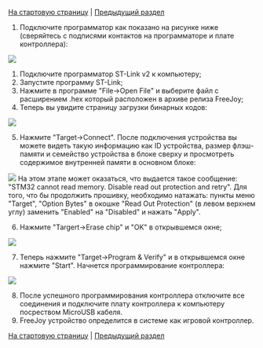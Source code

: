 [На стартовую страницу](../README.md) | [Предыдущий раздел](Прошивка-контроллера.md)

1. Подключите программатор как показано на рисунке ниже (сверяйтесь с подписями контактов на программаторе и плате контроллера):

![](../images/1.jpg)

1. Подключите программатор ST-Link v2 к компьютеру;
1. Запустите программу ST-Link;
1. Нажмите в программе "File->Open File" и выберите файл с расширением .hex который расположен в архиве релиза FreeJoy;
1. Теперь вы увидите страницу загрузки бинарных кодов:

![](../images/2.jpg)

5. Нажмите "Target->Connect". После подключения устройства вы можете видеть такую информацию как ID устройства, размер флэш-памяти и семейство устройства в блоке сверху и просмотреть содержимое внутренней памяти в основном блоке:

![](../images/3.jpg)
На этом этапе может оказаться, что выдается такое сообщение: "STM32 cannot read memory. Disable read out protection and retry".
Для того, что бы продолжить прошивку, необходимо натажать: пункты меню "Target", "Option Bytes" в окошке "Read Out Protection" (в левом верхнем углу) заменить "Enabled" на "Disabled" и нажать "Apply".

6. Нажмите "Targert->Erase chip" и "OK" в открывшемся окне;

![](../images/4.jpg)

7. Теперь нажмите "Target->Program & Verify" и в открывшемся окне нажмите "Start". Начнется программирование контроллера:

![](../images/5.jpg)

8. После успешного программирования контроллера отключите все соединения и подключите плату контроллера к компьютеру посреством MicroUSB кабеля.
9. FreeJoy устройство определится в системе как игровой контроллер.

[На стартовую страницу](../README.md) | [Предыдущий раздел](Прошивка-контроллера.md) 
